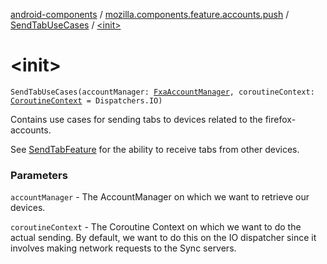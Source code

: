 [android-components](../../index.md) / [mozilla.components.feature.accounts.push](../index.md) / [SendTabUseCases](index.md) / [&lt;init&gt;](./-init-.md)

# &lt;init&gt;

`SendTabUseCases(accountManager: `[`FxaAccountManager`](../../mozilla.components.service.fxa.manager/-fxa-account-manager/index.md)`, coroutineContext: `[`CoroutineContext`](https://kotlinlang.org/api/latest/jvm/stdlib/kotlin.coroutines/-coroutine-context/index.html)` = Dispatchers.IO)`

Contains use cases for sending tabs to devices related to the firefox-accounts.

See [SendTabFeature](../-send-tab-feature/index.md) for the ability to receive tabs from other devices.

### Parameters

`accountManager` - The AccountManager on which we want to retrieve our devices.

`coroutineContext` - The Coroutine Context on which we want to do the actual sending.
By default, we want to do this on the IO dispatcher since it involves making network requests to
the Sync servers.